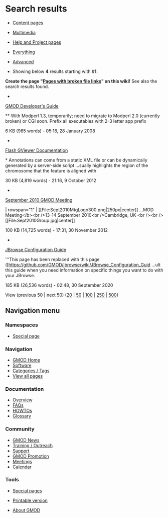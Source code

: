 



<span id="top"></span>




# <span dir="auto">Search results</span>








- [Content
  pages](/mediawiki/index.php?title=Special:Search&search=Pages+with+broken+file+links&fulltext=Search&profile=default "Search in (Main)")
- [Multimedia](/mediawiki/index.php?title=Special:Search&search=Pages+with+broken+file+links&fulltext=Search&profile=images "Search for files")
- [Help and Project
  pages](/mediawiki/index.php?title=Special:Search&search=Pages+with+broken+file+links&fulltext=Search&profile=help "Search in GMOD, Help")
- [Everything](/mediawiki/index.php?title=Special:Search&search=Pages+with+broken+file+links&fulltext=Search&profile=all "Search all of content (including talk pages)")
- [Advanced](/mediawiki/index.php?title=Special:Search&search=Pages+with+broken+file+links&fulltext=Search&profile=advanced "Search in custom namespaces")


- Showing below **4** results starting with \#**1**.



**Create the page "<a
href="/mediawiki/index.php?title=Pages_with_broken_file_links&amp;action=edit&amp;redlink=1"
class="new"
title="Pages with broken file links (page does not exist)">Pages with
broken file links</a>" on this wiki!** See also the search results
found.

- 

  [GMOD Developer's
  Guide](/wiki/GMOD_Developer%27s_Guide "GMOD Developer's Guide")

  

  

  \*\* <span class="searchmatch">With</span> Modperl 1.3, temporarily;
  need to migrate to Modperl 2.0 (currently
  <span class="searchmatch">broken</span>) or CGI soon. Prefix all
  executables <span class="searchmatch">with</span> 2-3 letter app
  prefix

  

  

  6 KB (985 words) - 05:18, 28 January 2008

  

- 

  [Flash GViewer
  Documentation](/wiki/Flash_GViewer_Documentation "Flash GViewer Documentation")

  

  

  \* Annotations can come from a static XML
  <span class="searchmatch">file</span> or can be dynamically generated
  by a server-side script ...sually highlights the region of the
  chromosome that the feature is aligned
  <span class="searchmatch">with</span>

  

  

  30 KB (4,819 words) - 21:16, 9 October 2012

  

- 

  [September 2010 GMOD
  Meeting](/wiki/September_2010_GMOD_Meeting "September 2010 GMOD Meeting")

  

  

  \| rowspan="1" \|
  \[\[<span class="searchmatch">File</span>:Sept2010MtgLogo300.png\|250px\|center\]\]
  ...MOD Meeting\</b\>\<br /\>13-14 September 2010\<br /\>Cambridge, UK
  \<br /\>\<br
  /\>\[\[<span class="searchmatch">File</span>:Sept2010Group.jpg\|center\]\]

  

  

  100 KB (14,725 words) - 17:31, 30 November 2012

  

- 

  [JBrowse Configuration
  Guide](/wiki/JBrowse_Configuration_Guide "JBrowse Configuration Guide")

  

  

  '''This page has been replaced <span class="searchmatch">with</span>
  this page
  (\[https://github.com/GMOD/jbrowse/wiki/JBrowse_Configuration_Guid
  ...ult this guide when you need information on specific things you
  want to do <span class="searchmatch">with</span> your JBrowse.

  

  

  185 KB (26,536 words) - 02:48, 30 September 2020

  



View (previous 50 \| next 50) (<a
href="/mediawiki/index.php?title=Special:Search&amp;limit=20&amp;offset=0&amp;profile=default&amp;search=Pages+with+broken+file+links"
class="mw-numlink" title="Show 20 results per page">20</a> \| <a
href="/mediawiki/index.php?title=Special:Search&amp;limit=50&amp;offset=0&amp;profile=default&amp;search=Pages+with+broken+file+links"
class="mw-numlink" title="Show 50 results per page">50</a> \| <a
href="/mediawiki/index.php?title=Special:Search&amp;limit=100&amp;offset=0&amp;profile=default&amp;search=Pages+with+broken+file+links"
class="mw-numlink" title="Show 100 results per page">100</a> \| <a
href="/mediawiki/index.php?title=Special:Search&amp;limit=250&amp;offset=0&amp;profile=default&amp;search=Pages+with+broken+file+links"
class="mw-numlink" title="Show 250 results per page">250</a> \| <a
href="/mediawiki/index.php?title=Special:Search&amp;limit=500&amp;offset=0&amp;profile=default&amp;search=Pages+with+broken+file+links"
class="mw-numlink" title="Show 500 results per page">500</a>)








## Navigation menu



### Namespaces

- <span id="ca-nstab-special">[Special
  page](/wiki/Special%3ASearch/Pages_with_broken_file_links "This is a special page, you cannot edit the page itself")</span>


### 




<a href="/wiki/Main_Page"
style="background-image: url(http://gmod.org/images/GMOD-cogs.png);"
title="Visit the main page"></a>


### Navigation



- <span id="n-GMOD-Home">[GMOD Home](/wiki/Main_Page)</span>
- <span id="n-Software">[Software](/wiki/GMOD_Components)</span>
- <span id="n-Categories-.2F-Tags">[Categories /
  Tags](/wiki/Categories)</span>
- <span id="n-View-all-pages">[View all
  pages](/wiki/Special:AllPages)</span>




### Documentation



- <span id="n-Overview">[Overview](/wiki/Overview)</span>
- <span id="n-FAQs">[FAQs](/wiki/Category%3AFAQ)</span>
- <span id="n-HOWTOs">[HOWTOs](/wiki/Category%3AHOWTO)</span>
- <span id="n-Glossary">[Glossary](/wiki/Glossary)</span>




### Community



- <span id="n-GMOD-News">[GMOD News](/wiki/GMOD_News)</span>
- <span id="n-Training-.2F-Outreach">[Training /
  Outreach](/wiki/Training_and_Outreach)</span>
- <span id="n-Support">[Support](/wiki/Support)</span>
- <span id="n-GMOD-Promotion">[GMOD
  Promotion](/wiki/GMOD_Promotion)</span>
- <span id="n-Meetings">[Meetings](/wiki/Meetings)</span>
- <span id="n-Calendar">[Calendar](/wiki/Calendar)</span>




### Tools



- <span id="t-specialpages"><a href="/wiki/Special%3ASpecialPages" accesskey="q"
  title="A list of all special pages [q]">Special pages</a></span>
- <span id="t-print"><a
  href="/mediawiki/index.php?title=Special%3ASearch/Pages_with_broken_file_links&amp;printable=yes"
  rel="alternate" accesskey="p"
  title="Printable version of this page [p]">Printable version</a></span>





- <span id="footer-places-about">[About
  GMOD](/wiki/GMOD%3AAbout "GMOD%3AAbout")</span>

<!-- -->




